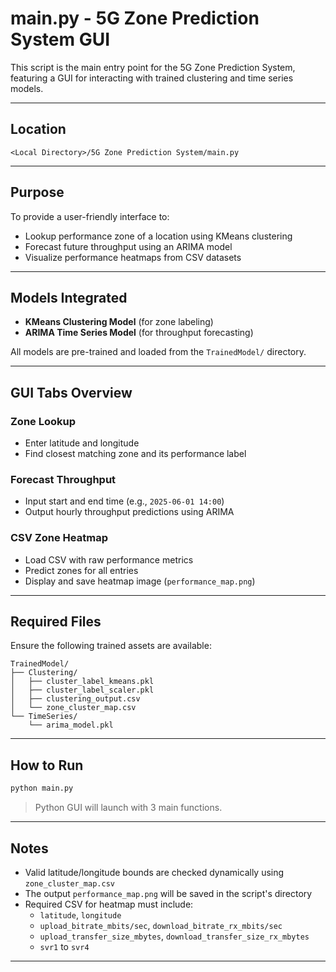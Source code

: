 
# main.py - 5G Zone Prediction System GUI

This script is the main entry point for the 5G Zone Prediction System, featuring a GUI for interacting with trained clustering and time series models.

---

## Location

`<Local Directory>/5G Zone Prediction System/main.py`

---

## Purpose

To provide a user-friendly interface to:
- Lookup performance zone of a location using KMeans clustering
- Forecast future throughput using an ARIMA model
- Visualize performance heatmaps from CSV datasets

---

## Models Integrated

- **KMeans Clustering Model** (for zone labeling)
- **ARIMA Time Series Model** (for throughput forecasting)

All models are pre-trained and loaded from the `TrainedModel/` directory.

---

## GUI Tabs Overview

### Zone Lookup
- Enter latitude and longitude
- Find closest matching zone and its performance label

### Forecast Throughput
- Input start and end time (e.g., `2025-06-01 14:00`)
- Output hourly throughput predictions using ARIMA

### CSV Zone Heatmap
- Load CSV with raw performance metrics
- Predict zones for all entries
- Display and save heatmap image (`performance_map.png`)

---

## Required Files

Ensure the following trained assets are available:

```
TrainedModel/
├── Clustering/
│   ├── cluster_label_kmeans.pkl
│   ├── cluster_label_scaler.pkl
│   ├── clustering_output.csv
│   └── zone_cluster_map.csv
└── TimeSeries/
    └── arima_model.pkl
```

---

## How to Run

```bash
python main.py
```

> Python GUI will launch with 3 main functions.

---

## Notes

- Valid latitude/longitude bounds are checked dynamically using `zone_cluster_map.csv`
- The output `performance_map.png` will be saved in the script's directory
- Required CSV for heatmap must include:
  - `latitude`, `longitude`
  - `upload_bitrate_mbits/sec`, `download_bitrate_rx_mbits/sec`
  - `upload_transfer_size_mbytes`, `download_transfer_size_rx_mbytes`
  - `svr1` to `svr4`

---

